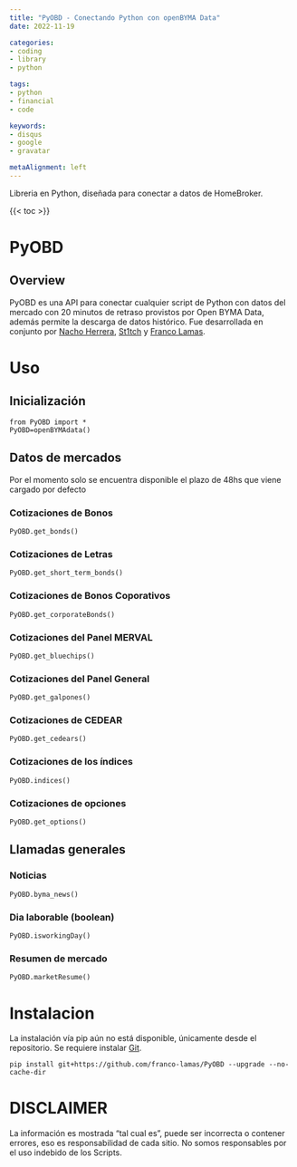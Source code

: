 ```yaml
---
title: "PyOBD - Conectando Python con openBYMA Data"
date: 2022-11-19

categories:
- coding
- library
- python

tags:
- python
- financial
- code

keywords:
- disqus
- google
- gravatar

metaAlignment: left
---
```

Libreria en Python, diseñada para conectar a datos de HomeBroker.
<!--more-->

{{< toc >}}

# PyOBD
## Overview
PyOBD es una API para conectar cualquier script de Python con datos del mercado con 20 minutos de retraso provistos por Open BYMA Data, además permite la descarga de datos histórico. Fue desarrollada en conjunto por [Nacho Herrera](https://github.com/nacho-herrera), [St1tch](https://twitter.com/St1tch_BL) y [Franco Lamas](https://www.linkedin.com/in/franco-lamas/).

# Uso
## Inicialización
    from PyOBD import *
    PyOBD=openBYMAdata()

## Datos de mercados

Por el momento solo se encuentra disponible el plazo de 48hs que viene cargado por defecto

### Cotizaciones de Bonos

    PyOBD.get_bonds()

### Cotizaciones de Letras

    PyOBD.get_short_term_bonds()

### Cotizaciones de Bonos Coporativos
    PyOBD.get_corporateBonds()

### Cotizaciones del Panel MERVAL

    PyOBD.get_bluechips()

### Cotizaciones del Panel General

    PyOBD.get_galpones()

### Cotizaciones de CEDEAR

    PyOBD.get_cedears()

### Cotizaciones de los índices 

    PyOBD.indices()
    
### Cotizaciones de opciones

    PyOBD.get_options()

## Llamadas generales
### Noticias

    PyOBD.byma_news()

### Dia laborable (boolean) 

    PyOBD.isworkingDay()

### Resumen de mercado 

    PyOBD.marketResume()

# Instalacion

La instalación vía pip aún no está disponible, únicamente desde el repositorio. Se requiere instalar [Git](https://git-scm.com/).

    pip install git+https://github.com/franco-lamas/PyOBD --upgrade --no-cache-dir


# DISCLAIMER

La información es mostrada “tal cual es”, puede ser incorrecta o contener errores, eso es responsabilidad de cada sitio. No somos responsables por el uso indebido de los Scripts.
